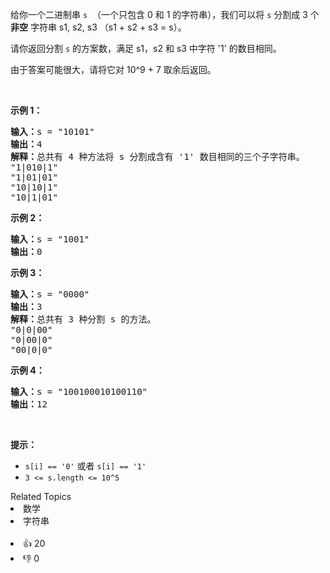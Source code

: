 <p>给你一个二进制串&nbsp;<code>s</code>&nbsp; （一个只包含 0 和 1 的字符串），我们可以将 <code>s</code>&nbsp;分割成 3 个 <strong>非空</strong>&nbsp;字符串 s1, s2, s3 （s1 + s2 + s3 = s）。</p>

<p>请你返回分割&nbsp;<code>s</code>&nbsp;的方案数，满足 s1，s2 和 s3 中字符 '1' 的数目相同。</p>

<p>由于答案可能很大，请将它对 10^9 + 7 取余后返回。</p>

<p>&nbsp;</p>

<p><strong>示例 1：</strong></p>

<pre><strong>输入：</strong>s = "10101"
<strong>输出：</strong>4
<strong>解释：</strong>总共有 4 种方法将 s 分割成含有 '1' 数目相同的三个子字符串。
"1|010|1"
"1|01|01"
"10|10|1"
"10|1|01"
</pre>

<p><strong>示例 2：</strong></p>

<pre><strong>输入：</strong>s = "1001"
<strong>输出：</strong>0
</pre>

<p><strong>示例 3：</strong></p>

<pre><strong>输入：</strong>s = "0000"
<strong>输出：</strong>3
<strong>解释：</strong>总共有 3 种分割 s 的方法。
"0|0|00"
"0|00|0"
"00|0|0"
</pre>

<p><strong>示例 4：</strong></p>

<pre><strong>输入：</strong>s = "100100010100110"
<strong>输出：</strong>12
</pre>

<p>&nbsp;</p>

<p><strong>提示：</strong></p>

<ul> 
 <li><code>s[i] == '0'</code>&nbsp;或者&nbsp;<code>s[i] == '1'</code></li> 
 <li><code>3 &lt;= s.length &lt;= 10^5</code></li> 
</ul>

<div><div>Related Topics</div><div><li>数学</li><li>字符串</li></div></div><br><div><li>👍 20</li><li>👎 0</li></div>